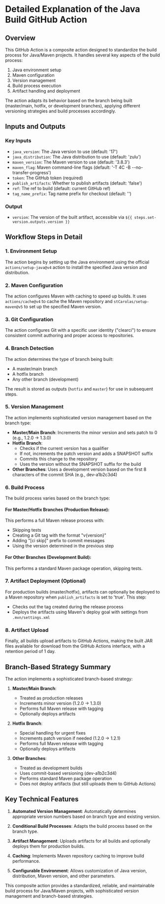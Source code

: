 # Detailed Explanation of the Java Build GitHub Action

## Overview

This GitHub Action is a composite action designed to standardize the build process for Java/Maven projects. It handles several key aspects of the build process:

1. Java environment setup
2. Maven configuration
3. Version management
4. Build process execution
5. Artifact handling and deployment

The action adapts its behavior based on the branch being built (master/main, hotfix, or development branches), applying different versioning strategies and build processes accordingly.

## Inputs and Outputs

### Key Inputs

- `java_version`: The Java version to use (default: '17')
- `java_distribution`: The Java distribution to use (default: 'zulu')
- `maven_version`: The Maven version to use (default: '3.8.3')
- `maven_flag`: Maven command-line flags (default: '-T 4C -B --no-transfer-progress')
- `token`: The GitHub token (required)
- `publish_artifacts`: Whether to publish artifacts (default: 'false')
- `ref`: The ref to build (default: current GitHub ref)
- `tag_name_prefix`: Tag name prefix for checkout (default: '')

### Output

- `version`: The version of the built artifact, accessible via `${{ steps.set-version.outputs.version }}`

## Workflow Steps in Detail

### 1. Environment Setup

The action begins by setting up the Java environment using the official `actions/setup-java@v4` action to install the specified Java version and distribution.

### 2. Maven Configuration

The action configures Maven with caching to speed up builds. It uses `actions/cache@v4` to cache the Maven repository and `stCarolas/setup-maven@v5` to set up the specified Maven version.

### 3. Git Configuration

The action configures Git with a specific user identity ("clearci") to ensure consistent commit authoring and proper access to repositories.

### 4. Branch Detection

The action determines the type of branch being built:
- A master/main branch
- A hotfix branch
- Any other branch (development)

The result is stored as outputs (`hotfix` and `master`) for use in subsequent steps.

### 5. Version Management

The action implements sophisticated version management based on the branch type:

- **Master/Main Branch**: Increments the minor version and sets patch to 0 (e.g., 1.2.0 → 1.3.0)
- **Hotfix Branch**:
  - Checks if the current version has a qualifier
  - If not, increments the patch version and adds a SNAPSHOT suffix
  - Commits this change to the repository
  - Uses the version without the SNAPSHOT suffix for the build
- **Other Branches**: Uses a development version based on the first 8 characters of the commit SHA (e.g., dev-a1b2c3d4)

### 6. Build Process

The build process varies based on the branch type:

#### For Master/Hotfix Branches (Production Release):

This performs a full Maven release process with:
- Skipping tests
- Creating a Git tag with the format "v{version}"
- Adding "[ci skip]" prefix to commit messages
- Using the version determined in the previous step

#### For Other Branches (Development Build):

This performs a standard Maven package operation, skipping tests.

### 7. Artifact Deployment (Optional)

For production builds (master/hotfix), artifacts can optionally be deployed to a Maven repository when `publish_artifacts` is set to 'true'. This step:
- Checks out the tag created during the release process
- Deploys the artifacts using Maven's deploy goal with settings from `.mvn/settings.xml`

### 8. Artifact Upload

Finally, all builds upload artifacts to GitHub Actions, making the built JAR files available for download from the GitHub Actions interface, with a retention period of 1 day.

## Branch-Based Strategy Summary

The action implements a sophisticated branch-based strategy:

1. **Master/Main Branch**:
   - Treated as production releases
   - Increments minor version (1.2.0 → 1.3.0)
   - Performs full Maven release with tagging
   - Optionally deploys artifacts

2. **Hotfix Branch**:
   - Special handling for urgent fixes
   - Increments patch version if needed (1.2.0 → 1.2.1)
   - Performs full Maven release with tagging
   - Optionally deploys artifacts

3. **Other Branches**:
   - Treated as development builds
   - Uses commit-based versioning (dev-a1b2c3d4)
   - Performs standard Maven package operation
   - Does not deploy artifacts (but still uploads them to GitHub Actions)

## Key Technical Features

1. **Automated Version Management**: Automatically determines appropriate version numbers based on branch type and existing version.

2. **Conditional Build Processes**: Adapts the build process based on the branch type.

3. **Artifact Management**: Uploads artifacts for all builds and optionally deploys them for production builds.

4. **Caching**: Implements Maven repository caching to improve build performance.

5. **Configurable Environment**: Allows customization of Java version, distribution, Maven version, and other parameters.

This composite action provides a standardized, reliable, and maintainable build process for Java/Maven projects, with sophisticated version management and branch-based strategies.